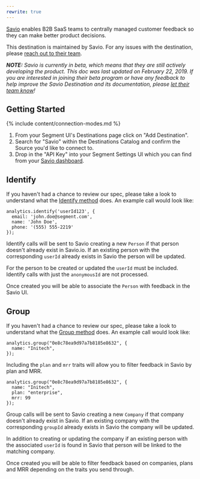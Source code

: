 ```yaml
---
rewrite: true
---
```

[Savio](https://savio.io/?utm_source=segmentio&utm_medium=docs&utm_campaign=partners) enables B2B SaaS teams to centrally managed customer feedback so they can make better product decisions.

This destination is maintained by Savio. For any issues with the destination, please [reach out to their team](mailto:support@savio.io).

_**NOTE:** Savio is currently in beta, which means that they are still actively developing the product. This doc was last updated on February 22, 2019. If you are interested in joining their beta program or have any feedback to help improve the Savio Destination and its documentation, please [let  their team know](mailto:support@savio.io)!_


## Getting Started

{% include content/connection-modes.md %}

1. From your Segment UI's Destinations page click on "Add Destination".
2. Search for "Savio" within the Destinations Catalog and confirm the Source you'd like to connect to.
3. Drop in the "API Key" into your Segment Settings UI which you can find from your [Savio dashboard](https://savio.io/app/accounts/settings).


## Identify

If you haven't had a chance to review our spec, please take a look to understand what the [Identify method](https://segment.com/docs/spec/identify/) does. An example call would look like:

```
analytics.identify('userId123', {
  email: 'john.doe@segment.com',
  name: 'John Doe',
  phone: '(555) 555-2219'
});
```

Identify calls will be sent to Savio creating a new `Person` if that person doesn't already exist in Savio.io. If an existing person with the corresponding `userId` already exists in Savio the person will be updated.

For the person to be created or updated the `userId` must be included. Identify calls with just the `anonymousId` are not processed.

Once created you will be able to associate the `Person` with feedback in the Savio UI.


## Group

If you haven't had a chance to review our spec, please take a look to understand what the [Group method](https://segment.com/docs/spec/group/) does. An example call would look like:

```
analytics.group("0e8c78ea9d97a7b8185e8632", {
  name: "Initech", 
});
```

Including the `plan` and `mrr` traits will allow you to filter feedback in Savio by plan and MRR.

```
analytics.group("0e8c78ea9d97a7b8185e8632", {
  name: "Initech", 
  plan: "enterprise", 
  mrr: 99
});
```

Group calls will be sent to Savio creating a new `Company` if that company doesn't already exist in Savio. If an existing company with the corresponding `groupId` already exists in Savio the company will be updated.

In addition to creating or updating the company if an existing person with the associated `userId` is found in Savio that person will be linked to the matching company.

Once created you will be able to filter feedback based on companies, plans and MRR depending on the traits you send through.